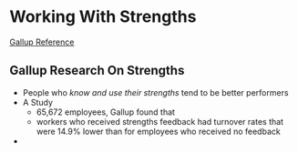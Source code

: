 # Working With Strengths

[Gallup Reference](https://news.gallup.com/businessjournal/153341/why-strengths-matter-training.aspx#:~:text=Gallup%20research%20shows%20that%20people,tend%20to%20be%20better%20performers.&text=Doing%20what%20you%20do%20best,a%20star%20performer%20at%20work.)

## Gallup Research On Strengths

- People who _know and use their strengths_ tend to be better performers
- A Study
  - 65,672 employees, Gallup found that
  - workers who received strengths feedback had turnover rates that were 14.9% lower than for employees who received no feedback
-

